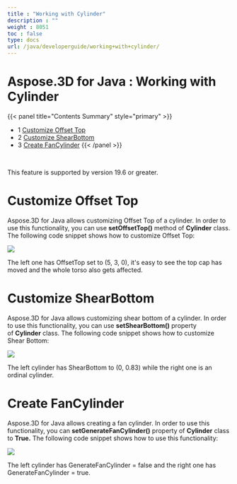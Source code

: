 ```yaml
---
title : "Working with Cylinder" 
description : "" 
weight : 8051 
toc : false
type: docs
url: /java/developerguide/working+with+cylinder/
---
```


# Aspose.3D for Java : Working with Cylinder


{{< panel title="Contents Summary" style="primary" >}}
*   1 [Customize Offset Top](#customize-offset-top)
*   2 [Customize ShearBottom](#customize-shearbottom)
*   3 [Create FanCylinder](#create-fancylinder)
{{< /panel >}}
 

 

This feature is supported by version 19.6 or greater.

# Customize Offset Top

Aspose.3D for Java allows customizing Offset Top of a cylinder. In order to use this functionality, you can use **setOffsetTop()** method of **Cylinder** class. The following code snippet shows how to customize Offset Top:

![](https://docs2.aspose.com/3d/java/attachments/92176441/92340227.png)

The left one has OffsetTop set to (5, 3, 0), it's easy to see the top cap has moved and the whole torso also gets affected.

# Customize ShearBottom

Aspose.3D for Java allows customizing shear bottom of a cylinder. In order to use this functionality, you can use **setShearBottom()** property of **Cylinder** class. The following code snippet shows how to customize Shear Bottom:

![](https://docs2.aspose.com/3d/java/attachments/92176441/92340226.png)

The left cylinder has ShearBottom to (0, 0.83) while the right one is an ordinal cylinder.

# Create FanCylinder

Aspose.3D for Java allows creating a fan cylinder. In order to use this functionality, you can **setGenerateFanCylinder()** property of **Cylinder** class to **True.** The following code snippet shows how to use this functionality:

![](https://docs2.aspose.com/3d/java/attachments/92176441/92340225.png)

The left cylinder has GenerateFanCylinder = false and the right one has GenerateFanCylinder = true.

